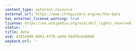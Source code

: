 ```yaml
---
content_type: external-resource
external_url: https://www.cfregisters.org/en/the-data
has_external_license_warning: true
license: https://en.wikipedia.org/wiki/All_rights_reserved
status: ''
title: data
uid: 4285d4d6-6691-4f7b-addd-d4dfbcb1b690
wayback_url: ''
---
```

